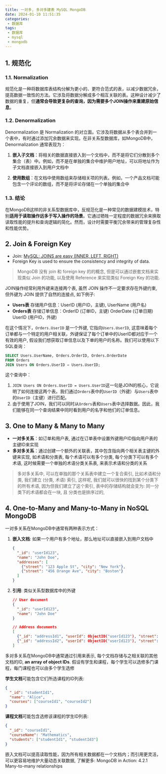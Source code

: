 ```yaml
---
title: 一对多, 多对多建表 MySQL MongoDB
date: 2024-01-10 11:51:35
categories:
 - 数据库
tags:
 - 数据库
 - mysql
 - mongodb
---
```


## 1. 规范化 

### 1.1. Normalization

规范化是一种将数据库表结构分解为更小的、更符合范式的表，以减少数据冗余，提高数据一致性的方法。它涉及将数据分解成多个相互关联的表。这种设计减少了数据的重复，但**通常会导致更复杂的查询，因为需要多个JOIN操作来重建原始信息**。

### 1.2. Denormalization

Denormalization 是 Normalization 的对立面。它涉及将数据从多个表合并到一个表中，有时通过添加冗余数据来实现。在非关系型数据库，如MongoDB中，Denormalization 通常表现为：

1. **嵌入子文档**：将相关的数据直接嵌入到一个文档中，而不是将它们分散到多个集合（表）中。例如，而不是在单独的集合中维护用户地址，可以将地址作为子文档直接嵌入到用户文档中

2. **使用数组**：在文档中使用数组来存储相关项的列表。例如，一个产品文档可能包含一个评论的数组，而不是将评论存储在一个单独的集合中

### 1.3. 结论

在MongoDB这样的非关系型数据库中，反规范化是一种常见的数据建模技术，特别**适用于读取操作远多于写入操作的场景**。它通过牺牲一定程度的数据冗余来换取读取性能的提升和查询逻辑的简化。然而，设计时需要平衡冗余带来的管理复杂性和性能优势。

## 2. Join & Foreign Key

- Join: [MySQL: JOINS are easy (INNER, LEFT, RIGHT)](https://www.youtube.com/watch?v=G3lJAxg1cy8)
- Foreign Key is used to ensure the consistency and integrity of data. 

> MongoDB 没有 join 和 foreign key 的的概念, 但是可以通过嵌套文档来实现类似 Join 的功能, 以及使用 Reference 来实现类似 Foreign Key 的功能.

JOIN操作经常利用外键来连接两个表, 虽然 JOIN 操作不一定要求存在外键约束, 但外键为 JOIN 提供了自然的连接点, 如下例子:
- **Users表** 存储用户信息：UserID (用户ID，主键), UserName (用户名)
- **Orders表** 存储订单信息：OrderID (订单ID，主键) OrderDate (订单日期) UserID (用户ID，外键)

在这个情况下，`Orders.UserID` 是一个外键, 它指向`Users.UserID`, 这意味着每个订单都与一个特定的用户相关联，外键保证了每个订单中的UserID都对应于一个有效的用户, 假设我们想获取订单信息以及下单的用户的名称。我们可以使用以下SQL查询：

```sql
SELECT Users.UserName, Orders.OrderID, Orders.OrderDate
FROM Orders
JOIN Users ON Orders.UserID = Users.UserID;
```

这个查询中：

1. `JOIN Users ON Orders.UserID = Users.UserID`这一句是JOIN的核心，它说明了如何连接这两个表。我们通过`Orders`表中的`UserID`（外键）与`Users`表中的`UserID`（主键）进行匹配。
2. 由于使用了JOIN，我们可以同时从`Orders`表和`Users`表中选择数据。因此，我们能够在同一个查询结果中同时看到用户的名字和他们的订单信息。

## 3. One to Many & Many to Many

- **一对多关系**：如订单和用户表, 通过在订单表中设置外键用户ID指向用户表的主键ID来实现
- **多对多关系**：通过创建一个额外的关联表，其中包含指向两个相关表主键的外键来实现, 如术语和分类表, 每个术语可以有多个分类, 每个分类下可以有多个术语, 这时候需要一个单独的术语分类关系表, 来表示术语和分类的关系

> 多对多关系中, 可以在单独的那个关系表中建立一个复合索引, 比如术语和分类, 我们建立 (分类, 术语) 索引, 这样呢, 我们就可以很快的找到某个分类下的所有术语, 因为但我们建立了这个索引, 表中的存储结构就会变为: 同一分类下的术语都会在一块, 且 分类也是排序过的,

## 4. One-to-Many and Many-to-Many in NoSQL MongoDB

一对多关系在MongoDB中通常有两种表示方式：

1. **嵌入文档**: 如果一个用户有多个地址，那么地址可以直接嵌入到用户文档中
   
   ```json
   {
     "_id": "userId123",
     "name": "John Doe",
     "addresses": [
       {"street": "123 Apple St", "city": "New York"},
       {"street": "456 Orange Ave", "city": "Boston"}
     ]
   }
   ```
   
2. **引用**: 类似关系型数据库中的外键
   
   ```json
   // User document
   {
     "_id": "userId123",
     "name": "John Doe"
   }
   
   // Address documents
   [
     {"_id": "addressId1", "userId": ObjectID("userId123"), "street": "123 Apple St", "city": "New York"},
     {"_id": "addressId2", "userId": ObjectID("userId123"), "street": "456 Orange Ave", "city": "Boston"}
   ]
   ```

多对多关系在MongoDB中通常通过引用来表示, 每个文档存储与之相关联的其他文档的ID, **an array of object IDs**. 假设有学生和课程，每个学生可以选修多门课程，每门课程也可以由多个学生选修

**学生文档**可能包含它们所选课程的ID列表:

```json
{
  "_id": "studentId1",
  "name": "Alice",
  "courses": ["courseId1", "courseId2"]
}
```

**课程文档**可能包含选修该课程的学生ID列表:

```json
{
  "_id": "courseId1",
  "courseName": "Mathematics",
  "students": ["studentId1", "studentId3"]
}
```

嵌入文档可以提高读取性能，因为所有相关数据都在一个文档内；而引用更灵活，可以更容易地维护大量动态关联数据, 了解更多: MongoDB in Action: 4.2.1 Many-to-many relationships
